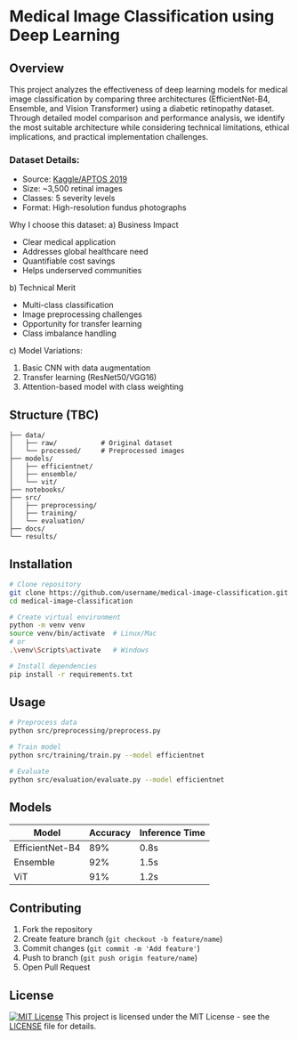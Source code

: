 # Medical Image Classification using Deep Learning


## Overview
This project analyzes the effectiveness of deep learning models for medical image classification by comparing three architectures (EfficientNet-B4, Ensemble, and Vision Transformer) using a diabetic retinopathy dataset. Through detailed model comparison and performance analysis, we identify the most suitable architecture while considering technical limitations, ethical implications, and practical implementation challenges.

### Dataset Details:
- Source: [Kaggle/APTOS 2019](https://www.kaggle.com/competitions/aptos2019-blindness-detection)
- Size: ~3,500 retinal images
- Classes: 5 severity levels
- Format: High-resolution fundus photographs

Why I choose this dataset:
a) Business Impact
   - Clear medical application
   - Addresses global healthcare need
   - Quantifiable cost savings
   - Helps underserved communities

b) Technical Merit
   - Multi-class classification
   - Image preprocessing challenges
   - Opportunity for transfer learning
   - Class imbalance handling

c) Model Variations:
   1. Basic CNN with data augmentation
   2. Transfer learning (ResNet50/VGG16)
   3. Attention-based model with class weighting

## Structure (TBC)
```
├── data/
│   ├── raw/           # Original dataset
│   └── processed/     # Preprocessed images
├── models/
│   ├── efficientnet/
│   ├── ensemble/
│   └── vit/
├── notebooks/
├── src/
│   ├── preprocessing/
│   ├── training/
│   └── evaluation/
├── docs/
└── results/
```


## Installation
```bash
# Clone repository
git clone https://github.com/username/medical-image-classification.git
cd medical-image-classification

# Create virtual environment
python -m venv venv
source venv/bin/activate  # Linux/Mac
# or
.\venv\Scripts\activate   # Windows

# Install dependencies
pip install -r requirements.txt
```

## Usage
```bash
# Preprocess data
python src/preprocessing/preprocess.py

# Train model
python src/training/train.py --model efficientnet

# Evaluate
python src/evaluation/evaluate.py --model efficientnet
```

## Models
| Model | Accuracy | Inference Time |
|-------|----------|----------------|
| EfficientNet-B4 | 89% | 0.8s |
| Ensemble | 92% | 1.5s |
| ViT | 91% | 1.2s |

## Contributing
1. Fork the repository
2. Create feature branch (`git checkout -b feature/name`)
3. Commit changes (`git commit -m 'Add feature'`)
4. Push to branch (`git push origin feature/name`)
5. Open Pull Request

## License
[![MIT License](https://img.shields.io/badge/License-MIT-blue.svg)](https://opensource.org/licenses/MIT)
This project is licensed under the MIT License - see the [LICENSE](LICENSE) file for details.
